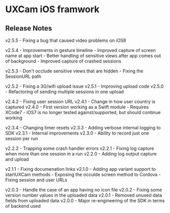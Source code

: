 # UXCam iOS framwork

## Release Notes ##

v2.5.5	- Fixing a bug that caused video problems on iOS8

v2.5.4  - Improvements in gesture timeline
		- Improved capture of screen name at app start
		- Better handling of sensitive views after app comes out of background
		- Improved capture of crashed sessions

v2.5.3	- Don't occlude sensitive views that are hidden
		- Fixing the SessionURL path

v2.5.2	- Fixing a 3G/wifi upload issue
v2.5.1	- Improving upload code
v2.5.0	- Refactoring of sending multiple sessions in one upload

v2.4.2	- Fixing user session URL
v2.4.1	- Change in how user country is captured
v2.4.0	- First version working as a Swift module
		- Requires XCode7
		- iOS7 is no longer tested against/supported, but should continue working

v2.3.4	- Changing timer resets
v2.3.3	- Adding verbose internal logging to SDK
v2.3.1	- Internal improvements
v2.3.0	- Ability to record just one session per run


v2.2.2	- Trapping some crash handler errors
v2.2.1	- Fixing log capture when more than one session in a run
v2.2.0	- Adding log output capture and upload

v2.1.1	- Fixing documenation links
v2.1.0	- Adding app variant support to startUXCam methods
		- Exposing the occulde screen method to Cordova
		- Fixing session and user URLs

v2.0.3	- Handle the case of an app having no icon file
v2.0.2	- Fixing some version number values in the uploaded data
v2.0.1	- Removed unused data fields from uploaded data
v2.0.0	- Major re-engineering of the SDK in terms of backend used

